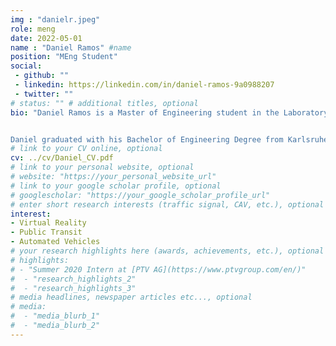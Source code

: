 ```yaml
---
img : "danielr.jpeg"
role: meng
date: 2022-05-01
name : "Daniel Ramos" #name
position: "MEng Student" 
social: 
 - github: ""
 - linkedin: https://linkedin.com/in/daniel-ramos-9a0988207
 - twitter: ""
# status: "" # additional titles, optional
bio: "Daniel Ramos is a Master of Engineering student in the Laboratory of Innovations in Transportation at Toronto Metropolitan University and Karlsruhe University of Applied Sciences supervised by Dr. Bilal Farooq. Daniel is part of the research team running an experiment investigating the interaction of pedestrians and autonomous vehicles using VR technology. The M.Eng. project focuses on data analysis based on the experiment’s outputs with python.


Daniel graduated with his Bachelor of Engineering Degree from Karlsruhe University of Applied Sciences in 2021 and began his M.Eng. in Civil Engineering at Karlsruhe University of Applied Sciences and Toronto Metropolitan University in 2021."
# link to your CV online, optional
cv: ../cv/Daniel_CV.pdf 
# link to your personal website, optional
# website: "https://your_personal_website_url" 
# link to your google scholar profile, optional
# googlescholar: "https://your_google_scholar_profile_url"
# enter short research interests (traffic signal, CAV, etc.), optional
interest: 
- Virtual Reality
- Public Transit
- Automated Vehicles
# your research highlights here (awards, achievements, etc.), optional
# highlights: 
# - "Summer 2020 Intern at [PTV AG](https://www.ptvgroup.com/en/)"
#  - "research_highlights_2"
#  - "research_highlights_3" 
# media headlines, newspaper articles etc..., optional
# media: 
#  - "media_blurb_1"
#  - "media_blurb_2" 
---
```

